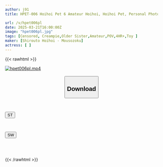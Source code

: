 ```yaml
---
author: j91
title: HPET-006 Hoihoi Pet 6 Amateur Hoihoi, Hoihoi Pet, Personal Photography, Amateur, Older Sister, Sex Friend, Outdoors, Flying Fish, Toys, Slender, Waistline, Big Tits, Creampie, Squirting, Gonzo

url: /v/hpet006pl
date: 2025-03-21T16:00:00Z
image: "hpet006pl.jpg"
tags: [Censored, Creampie,Older Sister,Amateur,POV,4HR+,Toy	]
maker: [Shirouto Hoihoi - Mousozoku]
actress: [ ]
---
```



{{< rawhtml >}}

<div class="video" data-videoid="bpyl0eBPABHP1VY">
    <a href="javascript:;">
        <img src="/v/hpet006pl/hpet006pl.jpg" width="WIDTH" height="HEIGHT" alt="hpet006pl.mp4" loading="lazy">
    </a>
</div>

<script type="text/javascript" src="https://j91.asia/asset/on-demand-st.js"></script>

<br>
  <link rel="stylesheet" href="https://j91.asia/asset/bs5.css">
  
  <center>
  <button class="btn btn-primary" type="button" data-bs-toggle="collapse" data-bs-target=".multi-collapse" aria-expanded="false" aria-controls="multiCollapseExample1 multiCollapseExample2"><h2>Download</h2></button></center>
</p>
<div class="row">
  <div class="col">
    <div class="collapse multi-collapse" id="multiCollapseExample1">
      <div class="card card-body">
	      	      <br>
<div class="buttons">  
<p><a href="/v/hpet006pl/st.html" target="_blank"><button class="btn-hover color-3"><i class="fa fa-download"></i> ST</button></a></p></div>
    </div>
  </div>
</div>
  <div class="col">
    <div class="collapse multi-collapse" id="multiCollapseExample2">
      <div class="card card-body">
	      <br>
<div class="buttons">
<p><a href="/v/hpet006pl/sw.html" target="_blank"><button class="btn-hover color-2"><i class="fa fa-download"></i> SW</button></a></p></div>
<br><br>
      </div>
    </div>
  </div>
</div>

{{< /rawhtml >}}